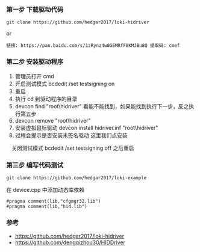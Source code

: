 ### 第一步 下载驱动代码

```
git clone https://github.com/hedgar2017/loki-hidriver
```

or 

```
链接: https://pan.baidu.com/s/1zRynz4w0GEMRfF8KMJBu8Q 提取码: cmef 
```



### 第二步 安装驱动程序



1. 管理员打开 cmd
2. 开启测试模式 bcdedit /set testsigning on
3. 重启
4. 执行 cd 到驱动程序的目录
5. devcon find "root\hidriver"   看能不能找到，如果能找到执行下一步，反之执行第五步
6. devcon remove "root\hidriver"
7. 安装虚拟鼠标驱动 devcon install hidriver.inf "root\hidriver"
8. 过程会提示是否安装未签名驱动 这里我们点安装



　关闭测试模式 bcdedit /set testsigning off 之后重启

### 第三步 编写代码测试

```
git clone https://github.com/hedgar2017/loki-example
```

在 device.cpp 中添加动态库依赖

```
#pragma comment(lib,"cfgmgr32.lib")
#pragma comment(lib,"hid.lib")
```

### 参考

- https://github.com/hedgar2017/loki-hidriver
- https://github.com/dengqizhou30/HIDDriver



